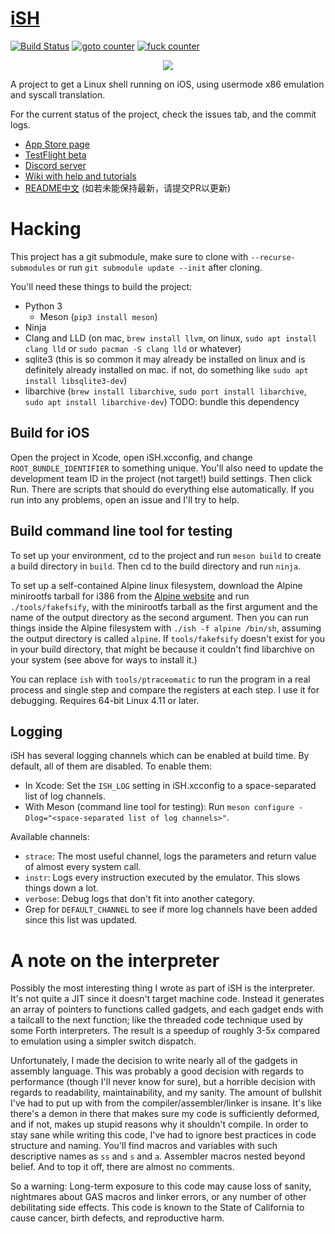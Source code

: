 # [iSH](https://ish.app)

[![Build Status](https://github.com/ish-app/ish/actions/workflows/ci.yml/badge.svg)](https://github.com/ish-app/ish/actions)
[![goto counter](https://img.shields.io/github/search/ish-app/ish/goto.svg)](https://github.com/ish-app/ish/search?q=goto)
[![fuck counter](https://img.shields.io/github/search/ish-app/ish/fuck.svg)](https://github.com/ish-app/ish/search?q=fuck)

<p align="center">
<a href="https://ish.app">
<img src="https://ish.app/assets/github-readme.png">
</a>
</p>

A project to get a Linux shell running on iOS, using usermode x86 emulation and syscall translation.

For the current status of the project, check the issues tab, and the commit logs.

- [App Store page](https://apps.apple.com/us/app/ish-shell/id1436902243)
- [TestFlight beta](https://testflight.apple.com/join/97i7KM8O)
- [Discord server](https://discord.gg/HFAXj44)
- [Wiki with help and tutorials](https://github.com/ish-app/ish/wiki)
- [README中文](https://github.com/ish-app/ish/blob/master/README_ZH.md) (如若未能保持最新，请提交PR以更新)

# Hacking

This project has a git submodule, make sure to clone with `--recurse-submodules` or run `git submodule update --init` after cloning.

You'll need these things to build the project:

 - Python 3
   + Meson (`pip3 install meson`)
 - Ninja
 - Clang and LLD (on mac, `brew install llvm`, on linux, `sudo apt install clang lld` or `sudo pacman -S clang lld` or whatever)
 - sqlite3 (this is so common it may already be installed on linux and is definitely already installed on mac. if not, do something like `sudo apt install libsqlite3-dev`)
 - libarchive (`brew install libarchive`, `sudo port install libarchive`, `sudo apt install libarchive-dev`) TODO: bundle this dependency

## Build for iOS

Open the project in Xcode, open iSH.xcconfig, and change `ROOT_BUNDLE_IDENTIFIER` to something unique. You'll also need to update the development team ID in the project (not target!) build settings. Then click Run. There are scripts that should do everything else automatically. If you run into any problems, open an issue and I'll try to help.

## Build command line tool for testing

To set up your environment, cd to the project and run `meson build` to create a build directory in `build`. Then cd to the build directory and run `ninja`.

To set up a self-contained Alpine linux filesystem, download the Alpine minirootfs tarball for i386 from the [Alpine website](https://alpinelinux.org/downloads/) and run `./tools/fakefsify`, with the minirootfs tarball as the first argument and the name of the output directory as the second argument. Then you can run things inside the Alpine filesystem with `./ish -f alpine /bin/sh`, assuming the output directory is called `alpine`. If `tools/fakefsify` doesn't exist for you in your build directory, that might be because it couldn't find libarchive on your system (see above for ways to install it.)

You can replace `ish` with `tools/ptraceomatic` to run the program in a real process and single step and compare the registers at each step. I use it for debugging. Requires 64-bit Linux 4.11 or later.

## Logging

iSH has several logging channels which can be enabled at build time. By default, all of them are disabled. To enable them:

- In Xcode: Set the `ISH_LOG` setting in iSH.xcconfig to a space-separated list of log channels.
- With Meson (command line tool for testing): Run `meson configure -Dlog="<space-separated list of log channels>"`.

Available channels:

- `strace`: The most useful channel, logs the parameters and return value of almost every system call.
- `instr`: Logs every instruction executed by the emulator. This slows things down a lot.
- `verbose`: Debug logs that don't fit into another category.
- Grep for `DEFAULT_CHANNEL` to see if more log channels have been added since this list was updated.

# A note on the interpreter

Possibly the most interesting thing I wrote as part of iSH is the interpreter. It's not quite a JIT since it doesn't target machine code. Instead it generates an array of pointers to functions called gadgets, and each gadget ends with a tailcall to the next function; like the threaded code technique used by some Forth interpreters. The result is a speedup of roughly 3-5x compared to emulation using a simpler switch dispatch.

Unfortunately, I made the decision to write nearly all of the gadgets in assembly language. This was probably a good decision with regards to performance (though I'll never know for sure), but a horrible decision with regards to readability, maintainability, and my sanity. The amount of bullshit I've had to put up with from the compiler/assembler/linker is insane. It's like there's a demon in there that makes sure my code is sufficiently deformed, and if not, makes up stupid reasons why it shouldn't compile. In order to stay sane while writing this code, I've had to ignore best practices in code structure and naming. You'll find macros and variables with such descriptive names as `ss` and `s` and `a`. Assembler macros nested beyond belief. And to top it off, there are almost no comments.

So a warning: Long-term exposure to this code may cause loss of sanity, nightmares about GAS macros and linker errors, or any number of other debilitating side effects. This code is known to the State of California to cause cancer, birth defects, and reproductive harm.
